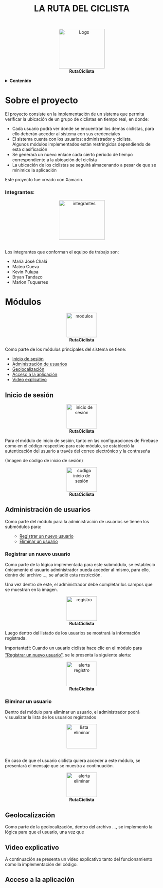  <h1 align="center"><b>LA RUTA DEL CICLISTA</b></h1>
 <br>
 
 
 <p align="center">
    <a>
        <img src="https://cdn-icons-png.flaticon.com/512/625/625387.png" alt="Logo" width="150" height="130">
        <br>
      <b>RutaCiclista</b>
    </a>
    <br>
 </p>
 
 <!-- TABLA DE CONTENIDO -->
<details>
    <summary><b>Contenido</b></summary>
    <br>
  <ol>
      <li>
      <a href="#sobre-el-proyecto">Sobre el proyecto 💻📳</a>
       <ul>
           <li><a href="#integrantes">Miembros que conforman el equipo de trabajo</a></li>
        </ul>
   </li>
    <li>
      <a href="#modulos">Módulos 🛢</a>
      <ul>
        <li><a href="#inicio-de-sesión">Inicio de sesión </a></li>
        <li><a href="#administración-de-usuarios">Administración de usuarios</a>
        <ul>
           <li><a href="#registrar-un-nuevo-usuario">Registrar un nuevo usuario</a></li>
           <li><a href="#eliminar-un-usuario">Eliminar un usuario</a></li>
        </ul>
        </li>
        <li>
        <a href="#geolocalización">Geolocalización</a>
     </li>
     <li>
        <a href="#acceso-a-la-aplicación">Acceso a la aplicación</a>
     </li>
     <li>
        <a href="#video-explicativo">Video explicativo</a>
     </li>
      </ul>
    </li>  
  </ol>
</details>

# Sobre el proyecto

El proyecto consiste en la implementación de un sistema que permita verificar la ubicación de un grupo de ciclistas en tiempo real, en donde:
<ul>
 <li> Cada usuario podrá ver donde se encuentran los demás ciclistas, para ello deberán acceder al sistema con sus credenciales</li>
 <li> El sistema cuenta con los usuarios: administrador y ciclista.<br>Algunos módulos implementados están restringidos dependiendo de esta clasificación</li>
 <li> Se generará un nuevo enlace cada cierto periodo de tiempo correspondiente a la ubicación del ciclista</li>
 <li> La ubicación de los ciclistas se seguirá almacenando a pesar de que se minimice la aplicación</li>
</ul>

Este proyecto fue creado con Xamarin.

### Integrantes: 

<p align="center">
    <a>
        <img src="https://cdn-icons-png.flaticon.com/512/1376/1376510.png" alt="integrantes" width="150" height="130">
        <br>
    </a>
    <br>
 </p>

Los integrantes que conforman el equipo de trabajo son: 

<ul>
 <li>María José Chalá</li>
 <li>Mateo Cueva</li>
 <li>Kevin Pulupa</li>
 <li>Bryan Tandazo</li>
 <li>Marlon Tuquerres</li>
</ul>

# Módulos

<p align="center">
    <a>
        <img src="https://cdn-icons-png.flaticon.com/512/625/625387.png" alt="modulos" width="100" height="80">
        <br>
      <b>RutaCiclista</b>
    </a>
    <br>
 </p>

Como parte de los módulos principales del sistema se tiene: 
<ul>
    <li><a href="#inicio-de-sesión">Inicio de sesión </a></li>
    <li><a href="#administración-de-usuarios">Administración de usuarios</a></li>
    <li><a href="#geolocalización">Geolocalización</a></li>
    <li><a href="#acceso-a-la-aplicación">Acceso a la aplicación</a></li>
    <li><a href="#video-explicativo">Video explicativo</a></li>
</ul>

## Inicio de sesión

<p align="center">
    <a>
        <img src="https://cdn-icons-png.flaticon.com/512/625/625387.png" alt="inicio de sesión" width="100" height="80">
        <br>
      <b>RutaCiclista</b>
    </a>
    <br>
 </p>

Para el módulo de inicio de sesión, tanto en las configuraciones de Firebase como en el código respectivo para este módulo, se estableció la autenticación del usuario a través del correo electrónico y la contraseña 

(Imagen de código de inicio de sesión)

<p align="center">
    <a>
        <img src="https://cdn-icons-png.flaticon.com/512/625/625387.png" alt="codigo inicio de sesión" width="100" height="80">
        <br>
      <b>RutaCiclista</b>
    </a>
    <br>
 </p>

## Administración de usuarios

Como parte del módulo para la administración de usuarios se tienen los submódulos para: 

<ol>
   <ul>
       <li><a href="#registrar-un-nuevo-usuario">Registrar un nuevo usuario</a></li>
       <li><a href="#eliminar-un-usuario">Eliminar un usuario</a></li>
   </ul>
</ol>

### Registrar un nuevo usuario

Como parte de la lógica implementada para este submódulo, se estableció únicamente el usuario administrador pueda acceder al mismo, para ello, dentro del archivo ..., se añadió esta restricción.

Una vez dentro de este, el administrador debe completar los campos que se muestran en la imágen.

<p align="center">
    <a>
        <img src="https://cdn-icons-png.flaticon.com/512/625/625387.png" alt="registro" width="100" height="80">
        <br>
      <b>RutaCiclista</b>
    </a>
    <br>
 </p>

Luego dentro del listado de los usuarios se mostrará la información registrada. 

Importante❗❗: Cuando un usuario ciclista hace clic en el módulo para <a href="#registrar-un-nuevo-usuario">"Registrar un nuevo usuario"</a>, se le presenta la siguiente alerta: 

<p align="center">
    <a>
        <img src="https://cdn-icons-png.flaticon.com/512/625/625387.png" alt="alerta registro" width="100" height="80">
        <br>
      <b>RutaCiclista</b>
    </a>
    <br>
 </p>


### Eliminar un usuario

Dentro del módulo para eliminar un usuario, el administrador podrá visuualizar la lista de los usuarios registrados 

<p align="center">
    <a>
        <img src="https://cdn-icons-png.flaticon.com/512/625/625387.png" alt="lista eliminar" width="100" height="80">
        <br>
    </a>
    <br>
 </p>

En caso de que el usuario ciclista quiera acceder a este módulo, se presentará el mensaje que se muestra a continuación.
 
 <p align="center">
    <a>
        <img src="https://cdn-icons-png.flaticon.com/512/625/625387.png" alt="alerta eliminar" width="100" height="80">
        <br>
      <b>RutaCiclista</b>
    </a>
    <br>
 </p>

## Geolocalización

Como parte de la geolocalización, dentro del archivo ..., se implemento la lógica para que el usuario, una vez que  

## Video explicativo
 
A continuación se presenta un video explicativo tanto del funcionamiento como la implementación del código.

## Acceso a la aplicación


